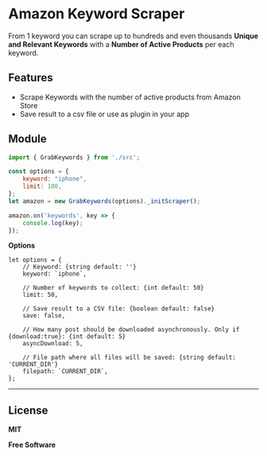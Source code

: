 # Amazon Keyword Scraper
From 1 keyword you can scrape up to hundreds and even thousands **Unique and Relevant Keywords** with a **Number of Active Products** per each keyword.


## Features
*   Scrape Keywords with the number of active products from Amazon Store
*   Save result to a csv file or use as plugin in your app

## Module
```javascript
import { GrabKeywords } from './src';

const options = {
    keyword: "iphone",
    limit: 100,
};
let amazon = new GrabKeywords(options)._initScraper();

amazon.on('keywords', key => {
    console.log(key);
});

```
**Options**
```javascipt
let options = {
    // Keyword: {string default: ''}
    keyword: `iphone`,
    
    // Number of keywords to collect: {int default: 50}
    limit: 50,
    
    // Save result to a CSV file: {boolean default: false}
    save: false,

    // How many post should be downloaded asynchronously. Only if {download:true}: {int default: 5}
    asyncDownload: 5,
    
    // File path where all files will be saved: {string default: 'CURRENT_DIR'}
    filepath: `CURRENT_DIR`,
};
```


----
License
----

**MIT**

**Free Software**
